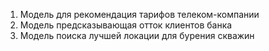 1. Модель для рекомендация тарифов телеком-компании
2. Модель предсказывающая отток клиентов банка
3. Модель поиска лучшей локации для бурения скважин
